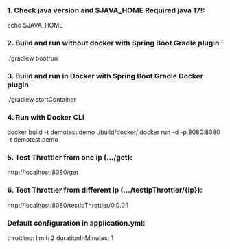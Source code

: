 ### 1. Сheck java version and $JAVA_HOME Required java 17!:
echo $JAVA_HOME

### 2. Build and run without docker with Spring Boot Gradle plugin :
./gradlew bootrun

### 3. Build and run in Docker with Spring Boot Gradle Docker plugin
./gradlew startContainer
 
### 4. Run with Docker CLI
docker build -t demotest:demo ./build/docker/
docker run -d -p 8080:8080 -t demotest:demo

### 5. Test Throttler from one ip (.../get): 
http://localhost:8080/get

### 6. Test Throttler from different ip (.../testIpThrottler/{ip}):
http://localhost:8080/testIpThrottler/0.0.0.1

### Default configuration in application.yml:
throttling:
  limit: 2 
  durationInMinutes: 1